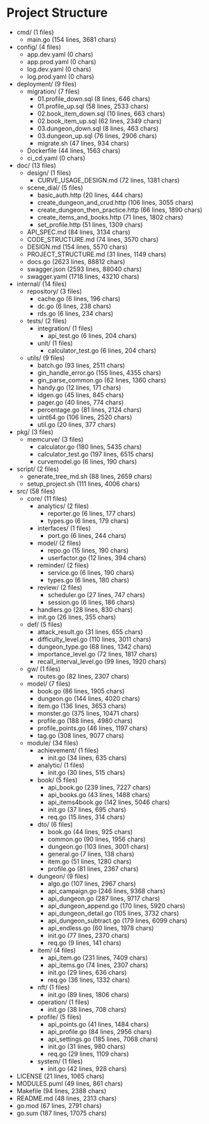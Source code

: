 # Project Structure
- cmd/ (1 files)
  - main.go (154 lines, 3681 chars)
- config/ (4 files)
  - app.dev.yaml (0 chars)
  - app.prod.yaml (0 chars)
  - log.dev.yaml (0 chars)
  - log.prod.yaml (0 chars)
- deployment/ (9 files)
  - migration/ (7 files)
    - 01.profile_down.sql (8 lines, 646 chars)
    - 01.profile_up.sql (58 lines, 2533 chars)
    - 02.book_item_down.sql (10 lines, 663 chars)
    - 02.book_item_up.sql (62 lines, 2349 chars)
    - 03.dungeon_down.sql (8 lines, 463 chars)
    - 03.dungeon_up.sql (76 lines, 2906 chars)
    - migrate.sh (47 lines, 934 chars)
  - Dockerfile (44 lines, 1563 chars)
  - ci_cd.yaml (0 chars)
- doc/ (13 files)
  - design/ (1 files)
    - CURVE_USAGE_DESIGN.md (72 lines, 1381 chars)
  - scene_dial/ (5 files)
    - basic_auth.http (20 lines, 444 chars)
    - create_dungeon_and_crud.http (106 lines, 3055 chars)
    - create_dungeon_then_practice.http (66 lines, 1890 chars)
    - create_items_and_books.http (71 lines, 1802 chars)
    - set_profile.http (51 lines, 1309 chars)
  - API_SPEC.md (84 lines, 3134 chars)
  - CODE_STRUCTURE.md (74 lines, 3570 chars)
  - DESIGN.md (154 lines, 5570 chars)
  - PROJECT_STRUCTURE.md (31 lines, 1149 chars)
  - docs.go (2623 lines, 88812 chars)
  - swagger.json (2593 lines, 88040 chars)
  - swagger.yaml (1718 lines, 43210 chars)
- internal/ (14 files)
  - repository/ (3 files)
    - cache.go (6 lines, 196 chars)
    - dc.go (6 lines, 238 chars)
    - rds.go (6 lines, 234 chars)
  - tests/ (2 files)
    - integration/ (1 files)
      - api_test.go (6 lines, 204 chars)
    - unit/ (1 files)
      - calculator_test.go (6 lines, 204 chars)
  - utils/ (9 files)
    - batch.go (93 lines, 2511 chars)
    - gin_handle_error.go (155 lines, 4355 chars)
    - gin_parse_common.go (62 lines, 1360 chars)
    - handy.go (12 lines, 171 chars)
    - idgen.go (45 lines, 845 chars)
    - pager.go (40 lines, 774 chars)
    - percentage.go (81 lines, 2124 chars)
    - uint64.go (106 lines, 2520 chars)
    - util.go (20 lines, 377 chars)
- pkg/ (3 files)
  - memcurve/ (3 files)
    - calculator.go (180 lines, 5435 chars)
    - calculator_test.go (197 lines, 6515 chars)
    - curvemodel.go (6 lines, 190 chars)
- script/ (2 files)
  - generate_tree_md.sh (88 lines, 2659 chars)
  - setup_project.sh (111 lines, 4006 chars)
- src/ (58 files)
  - core/ (11 files)
    - analytics/ (2 files)
      - reporter.go (6 lines, 177 chars)
      - types.go (6 lines, 179 chars)
    - interfaces/ (1 files)
      - port.go (6 lines, 244 chars)
    - model/ (2 files)
      - repo.go (15 lines, 190 chars)
      - userfactor.go (12 lines, 394 chars)
    - reminder/ (2 files)
      - service.go (6 lines, 190 chars)
      - types.go (6 lines, 180 chars)
    - review/ (2 files)
      - scheduler.go (27 lines, 747 chars)
      - session.go (6 lines, 186 chars)
    - handlers.go (28 lines, 830 chars)
    - init.go (26 lines, 355 chars)
  - def/ (5 files)
    - attack_result.go (31 lines, 655 chars)
    - difficulty_level.go (110 lines, 3011 chars)
    - dungeon_type.go (68 lines, 1342 chars)
    - importance_level.go (72 lines, 1817 chars)
    - recall_interval_level.go (99 lines, 1920 chars)
  - gw/ (1 files)
    - routes.go (82 lines, 2307 chars)
  - model/ (7 files)
    - book.go (86 lines, 1905 chars)
    - dungeon.go (144 lines, 4020 chars)
    - item.go (136 lines, 3653 chars)
    - monster.go (375 lines, 10471 chars)
    - profile.go (188 lines, 4980 chars)
    - profile_points.go (46 lines, 1197 chars)
    - tag.go (308 lines, 9077 chars)
  - module/ (34 files)
    - achievement/ (1 files)
      - init.go (34 lines, 635 chars)
    - analytic/ (1 files)
      - init.go (30 lines, 515 chars)
    - book/ (5 files)
      - api_book.go (239 lines, 7227 chars)
      - api_books.go (43 lines, 1488 chars)
      - api_items4book.go (142 lines, 5046 chars)
      - init.go (37 lines, 695 chars)
      - req.go (15 lines, 314 chars)
    - dto/ (6 files)
      - book.go (44 lines, 925 chars)
      - common.go (90 lines, 1956 chars)
      - dungeon.go (103 lines, 3001 chars)
      - general.go (7 lines, 138 chars)
      - item.go (51 lines, 1280 chars)
      - profile.go (81 lines, 2367 chars)
    - dungeon/ (9 files)
      - algo.go (107 lines, 2967 chars)
      - api_campaign.go (246 lines, 9368 chars)
      - api_dungeon.go (287 lines, 9717 chars)
      - api_dungeon_append.go (170 lines, 5920 chars)
      - api_dungeon_detail.go (105 lines, 3732 chars)
      - api_dungeon_subtract.go (179 lines, 6099 chars)
      - api_endless.go (60 lines, 1978 chars)
      - init.go (77 lines, 2370 chars)
      - req.go (9 lines, 141 chars)
    - item/ (4 files)
      - api_item.go (231 lines, 7409 chars)
      - api_items.go (74 lines, 2307 chars)
      - init.go (29 lines, 636 chars)
      - req.go (36 lines, 1332 chars)
    - nft/ (1 files)
      - init.go (89 lines, 1806 chars)
    - operation/ (1 files)
      - init.go (38 lines, 708 chars)
    - profile/ (5 files)
      - api_points.go (41 lines, 1484 chars)
      - api_profile.go (84 lines, 2956 chars)
      - api_settings.go (185 lines, 7068 chars)
      - init.go (31 lines, 980 chars)
      - req.go (29 lines, 1109 chars)
    - system/ (1 files)
      - init.go (42 lines, 928 chars)
- LICENSE (21 lines, 1065 chars)
- MODULES.puml (49 lines, 861 chars)
- Makefile (94 lines, 2388 chars)
- README.md (48 lines, 2313 chars)
- go.mod (67 lines, 2791 chars)
- go.sum (187 lines, 17075 chars)
